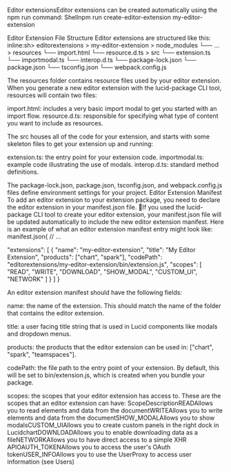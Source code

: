  















Editor extensionsEditor extensions can be created automatically using the npm run command:
Shellnpm run create-editor-extension my-editor-extension

Editor Extension File Structure
Editor extensions are structured like this:
inline:sh> editorextensions
    > my-editor-extension
        > node_modules
            └── ...
        > resources
            └── import.html
            └── resource.d.ts
        > src
            └── extension.ts
            └── importmodal.ts
            └── interop.d.ts
        └── package-lock.json
        └── package.json
        └── tsconfig.json
        └── webpack.config.js

The resources folder contains resource files used by your editor extension.
When you generate a new editor extension with the lucid-package CLI tool, resources will contain two files:

import.html: includes a very basic import modal to get you started with an import flow.
resource.d.ts: responsible for specifying what type of content you want to include as resources.

The src houses all of the code for your extension, and starts with some skeleton files to get your extension up and running:

extension.ts: the entry point for your extension code.
importmodal.ts: example code illustrating the use of modals.
interop.d.ts: standard method definitions.

The package-lock.json, package.json, tsconfig.json, and webpack.config.js files define environment settings for your project.
Editor Extension Manifest
To add an editor extension to your extension package, you need to declare the editor extension in your manifest.json file.
📘If you used the lucid-package CLI tool to create your editor extension, your manifest.json file will be updated automatically to include the new editor extension manifest.
Here is an example of what an editor extension manifest entry might look like:
manifest.json{
  // ...

  "extensions": [
    {
      "name": "my-editor-extension",
      "title": "My Editor Extension",
      "products": ["chart", "spark"],
      "codePath": "editorextensions/my-editor-extension/bin/extension.js",
      "scopes": [
        "READ",
        "WRITE",
        "DOWNLOAD",
        "SHOW_MODAL",
        "CUSTOM_UI",
        "NETWORK"
      ]
    }
  ]
}

An editor extension manifest should have the following fields:


name: the name of the extension. This should match the name of the folder that contains the editor extension.


title: a user facing title string that is used in Lucid components like modals and dropdown menus.


products: the products that the editor extension can be used in: ["chart", "spark", "teamspaces"].


codePath: the file path to the entry point of your extension. By default, this will be set to bin/extension.js, which is created when you bundle your package.


scopes: the scopes that your editor extension has access to. These are the scopes that an editor extension can have:
ScopeDescriptionREADAllows you to read elements and data from the documentWRITEAllows you to write elements and data from the documentSHOW_MODALAllows you to show modalsCUSTOM_UIAllows you to create custom panels in the right dock in LucidchartDOWNLOADAllows you to enable downloading data as a fileNETWORKAllows you to have direct access to a simple XHR APIOAUTH_TOKENAllows you to access the user's OAuth tokenUSER_INFOAllows you to use the UserProxy to access user information (see Users)

